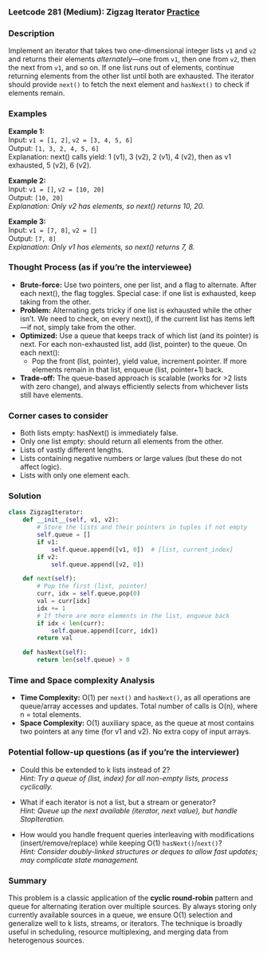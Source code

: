 ### Leetcode 281 (Medium): Zigzag Iterator [Practice](https://leetcode.com/problems/zigzag-iterator)

### Description  
Implement an iterator that takes two one-dimensional integer lists `v1` and `v2` and returns their elements *alternately*—one from `v1`, then one from `v2`, then the next from `v1`, and so on. If one list runs out of elements, continue returning elements from the other list until both are exhausted. The iterator should provide `next()` to fetch the next element and `hasNext()` to check if elements remain.

### Examples  

**Example 1:**  
Input: `v1 = [1, 2]`, `v2 = [3, 4, 5, 6]`  
Output: `[1, 3, 2, 4, 5, 6]`  
Explanation: next() calls yield: 1 (v1), 3 (v2), 2 (v1), 4 (v2), then as v1 exhausted, 5 (v2), 6 (v2).

**Example 2:**  
Input: `v1 = []`, `v2 = [10, 20]`  
Output: `[10, 20]`  
*Explanation: Only v2 has elements, so next() returns 10, 20.*

**Example 3:**  
Input: `v1 = [7, 8]`, `v2 = []`  
Output: `[7, 8]`  
*Explanation: Only v1 has elements, so next() returns 7, 8.*

### Thought Process (as if you’re the interviewee)  
- **Brute-force:** Use two pointers, one per list, and a flag to alternate. After each next(), the flag toggles. Special case: if one list is exhausted, keep taking from the other.
- **Problem:** Alternating gets tricky if one list is exhausted while the other isn’t. We need to check, on every next(), if the current list has items left—if not, simply take from the other.
- **Optimized:** Use a queue that keeps track of which list (and its pointer) is next. For each non-exhausted list, add (list, pointer) to the queue. On each next():
  - Pop the front (list, pointer), yield value, increment pointer. If more elements remain in that list, enqueue (list, pointer+1) back.
- **Trade-off:** The queue-based approach is scalable (works for >2 lists with zero change), and always efficiently selects from whichever lists still have elements.

### Corner cases to consider  
- Both lists empty: hasNext() is immediately false.
- Only one list empty: should return all elements from the other.
- Lists of vastly different lengths.
- Lists containing negative numbers or large values (but these do not affect logic).
- Lists with only one element each.

### Solution

```python
class ZigzagIterator:
    def __init__(self, v1, v2):
        # Store the lists and their pointers in tuples if not empty
        self.queue = []
        if v1:
            self.queue.append([v1, 0])  # [list, current_index]
        if v2:
            self.queue.append([v2, 0])

    def next(self):
        # Pop the first (list, pointer)
        curr, idx = self.queue.pop(0)
        val = curr[idx]
        idx += 1
        # If there are more elements in the list, enqueue back
        if idx < len(curr):
            self.queue.append([curr, idx])
        return val

    def hasNext(self):
        return len(self.queue) > 0
```

### Time and Space complexity Analysis  

- **Time Complexity:** O(1) per `next()` and `hasNext()`, as all operations are queue/array accesses and updates. Total number of calls is O(n), where n = total elements.
- **Space Complexity:** O(1) auxiliary space, as the queue at most contains two pointers at any time (for v1 and v2). No extra copy of input arrays.

### Potential follow-up questions (as if you’re the interviewer)  

- Could this be extended to k lists instead of 2?  
  *Hint: Try a queue of (list, index) for all non-empty lists, process cyclically.*

- What if each iterator is not a list, but a stream or generator?  
  *Hint: Queue up the next available (iterator, next value), but handle StopIteration.*

- How would you handle frequent queries interleaving with modifications (insert/remove/replace) while keeping O(1) `hasNext()`/`next()`?  
  *Hint: Consider doubly-linked structures or deques to allow fast updates; may complicate state management.*

### Summary
This problem is a classic application of the **cyclic round-robin** pattern and queue for alternating iteration over multiple sources. By always storing only currently available sources in a queue, we ensure O(1) selection and generalize well to k lists, streams, or iterators. The technique is broadly useful in scheduling, resource multiplexing, and merging data from heterogenous sources.
